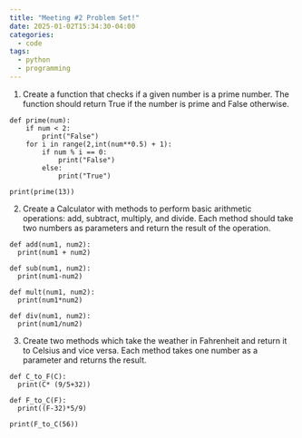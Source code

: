 ```yaml
---
title: "Meeting #2 Problem Set!"
date: 2025-01-02T15:34:30-04:00
categories:
  - code
tags:
  - python
  - programming
---
```


1. Create a function that checks if a given number is a prime number. The function should return True if the number is prime and False otherwise.

```
def prime(num):
    if num < 2:
        print("False")
    for i in range(2,int(num**0.5) + 1):
        if num % i == 0:
            print("False")
        else:
            print("True")

print(prime(13))
```

2. Create a Calculator with methods to perform basic arithmetic operations: add, subtract, multiply, and divide. Each method should take two numbers as parameters and return the result of the operation.

```
def add(num1, num2):
  print(num1 + num2)

def sub(num1, num2):
  print(num1-num2)

def mult(num1, num2):
  print(num1*num2)

def div(num1, num2):
  print(num1/num2)
```

3. Create two methods which take the weather in Fahrenheit and return it to Celsius and vice versa. Each method takes one number as a parameter  and returns the result. 
```
def C_to_F(C):
  print(C* (9/5+32))

def F_to_C(F):
  print((F-32)*5/9)

print(F_to_C(56))
```